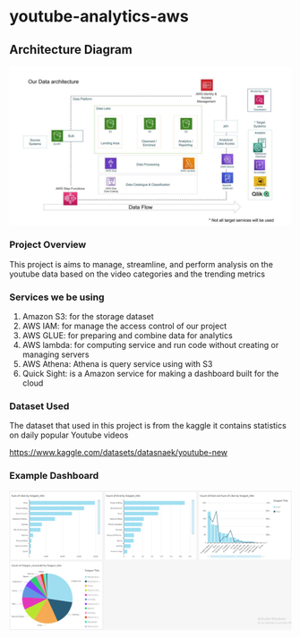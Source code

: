 # youtube-analytics-aws
## Architecture Diagram

![](architecture.jpeg)

### Project Overview
This project is aims to manage, streamline, and perform analysis on the youtube data based on the video categories and the trending metrics

### Services we be using
1. Amazon S3: for the storage dataset
2. AWS IAM: for manage the access control of our project
3. AWS GLUE: for preparing and combine data for analytics
4. AWS lambda: for computing service and run code without creating or managing servers
5. AWS Athena: Athena is query service using with S3
6. Quick Sight: is a Amazon service for making a dashboard built for the cloud

### Dataset Used
The dataset that used in this project is from the kaggle it contains statistics on daily popular Youtube videos 

https://www.kaggle.com/datasets/datasnaek/youtube-new

### Example Dashboard
![img](https://github.com/SittiponP/youtube-analytics-aws/blob/main/my_dashboard.png)